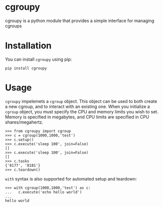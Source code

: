 # cgroupy
cgroupy is a python module that provides a simple interface for managing cgroups

# Installation
You can install `cgroupy` using pip:

```
pip install cgroupy
```

# Usage

`cgroupy` impelemets a `cgroup` object. This object can be used to both create a new cgroup, and to interact with an existing one.  When you initialize a `cgroup` object, you must specify the CPU and memory limits you wish to set. Memory is specified in megabytes, and CPU limits are specified in CPU shares/megahertz.

```
>>> from cgroupy import cgroup
>>> c = cgroup(1000,1000,'test')
>>> c.setup()
>>> c.execute('sleep 100', join=False)
[]
>>> c.execute('sleep 100', join=False)
[]
>>> c.tasks
{'8177', '8181'}
>>> c.teardown()
```

`with` syntax is also supported for automated setup and teardown:

```
>>> with cgroup(1000,1000,'test') as c:
...   c.execute('echo hello world')
... 
hello world
```
